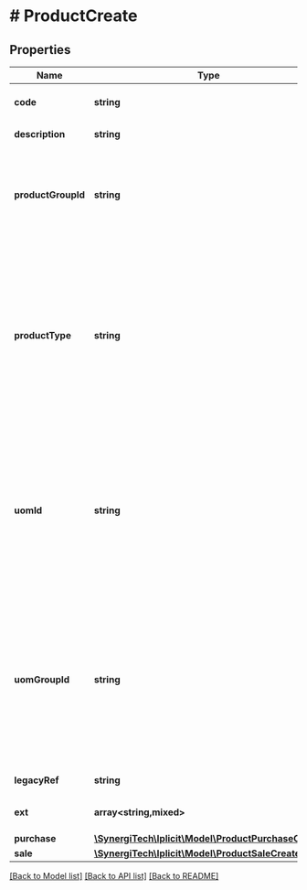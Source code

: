 # # ProductCreate

## Properties

Name | Type | Description | Notes
------------ | ------------- | ------------- | -------------
**code** | **string** | The &#x60;Code&#x60; must be unique. |
**description** | **string** | The product description |
**productGroupId** | **string** | Optional *Product Group* id or code. It can default the other properties below. | [optional]
**productType** | **string** | Optional, specifies if the product is a Goods (&#x60;G&#x60;), Services (&#x60;S&#x60;) or Other (&#39;O&#39;) from a tax point of view.  Defaults from the *Product Group*, if defined. | [optional]
**uomId** | **string** | Unit of measure (id or code).  See catalog &#x60;Unit&#x60; for possible values.  Will be defaulted from *Product Group* or environment default. | [optional]
**uomGroupId** | **string** | Unit of measure group (id or code).  See catalog &#x60;UnitGroup&#x60; for possible values.  Will be defaulted from *Product Group* or environment default. | [optional]
**legacyRef** | **string** | An optional reference | [optional]
**ext** | **array<string,mixed>** | The product custom fields | [optional]
**purchase** | [**\SynergiTech\Iplicit\Model\ProductPurchaseCreate**](ProductPurchaseCreate.md) |  | [optional]
**sale** | [**\SynergiTech\Iplicit\Model\ProductSaleCreate**](ProductSaleCreate.md) |  | [optional]

[[Back to Model list]](../../README.md#models) [[Back to API list]](../../README.md#endpoints) [[Back to README]](../../README.md)
